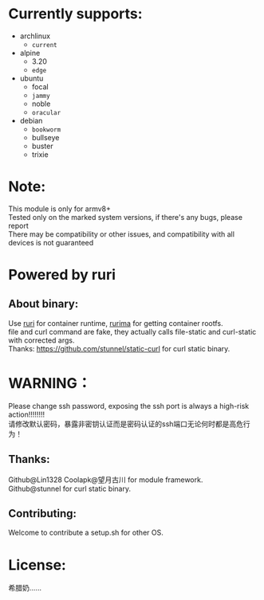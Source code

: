 # Currently supports:
- archlinux
  - `current`
- alpine
  - 3.20
  - `edge`
- ubuntu
  - focal
  - `jammy`
  - noble
  - `oracular`
- debian
  - `bookworm`
  - bullseye
  - buster
  - trixie
# Note:
This module is only for armv8+       
Tested only on the marked system versions, if there's any bugs, please report        
There may be compatibility or other issues, and compatibility with all devices is not guaranteed        
# Powered by ruri 
## About binary:
Use [ruri](https://github.com/Moe-hacker/ruri) for container runtime, [rurima](https://github.com/Moe-hacker/rurima) for getting container rootfs.        
file and curl command are fake, they actually calls file-static and curl-static with corrected args.        
Thanks: https://github.com/stunnel/static-curl for curl static binary.      
# WARNING：
Please change ssh password, exposing the ssh port is always a high-risk action!!!!!!!!         
请修改默认密码，暴露非密钥认证而是密码认证的ssh端口无论何时都是高危行为！       
## Thanks:    
Github@Lin1328 Coolapk@望月古川 for module framework.      
Github@stunnel for curl static binary.      
## Contributing:
Welcome to contribute a setup.sh for other OS.           
# License:
希腊奶...... 